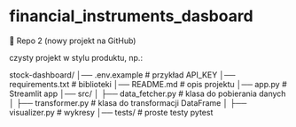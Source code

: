 # financial_instruments_dasboard


🔹 Repo 2 (nowy projekt na GitHub)

czysty projekt w stylu produktu, np.:

stock-dashboard/
│── .env.example          # przykład API_KEY
│── requirements.txt      # biblioteki
│── README.md             # opis projektu
│── app.py                # Streamlit app
│── src/
│    ├── data_fetcher.py  # klasa do pobierania danych
│    ├── transformer.py   # klasa do transformacji DataFrame
│    ├── visualizer.py    # wykresy
│── tests/                # proste testy pytest

